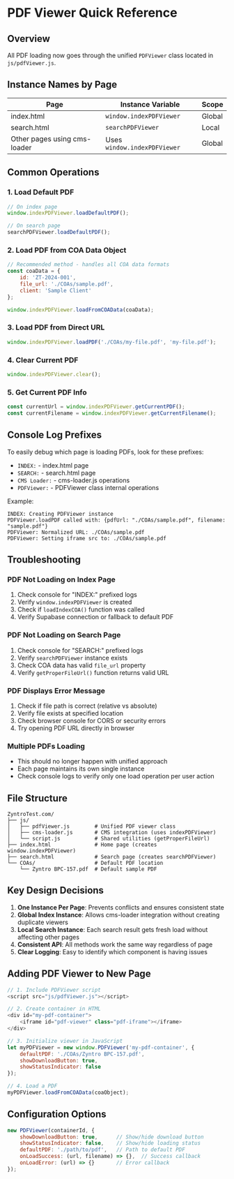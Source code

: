 # PDF Viewer Quick Reference

## Overview
All PDF loading now goes through the unified `PDFViewer` class located in `js/pdfViewer.js`.

## Instance Names by Page

| Page | Instance Variable | Scope |
|------|------------------|-------|
| index.html | `window.indexPDFViewer` | Global |
| search.html | `searchPDFViewer` | Local |
| Other pages using cms-loader | Uses `window.indexPDFViewer` | Global |

## Common Operations

### 1. Load Default PDF
```javascript
// On index page
window.indexPDFViewer.loadDefaultPDF();

// On search page
searchPDFViewer.loadDefaultPDF();
```

### 2. Load PDF from COA Data Object
```javascript
// Recommended method - handles all COA data formats
const coaData = {
    id: 'ZT-2024-001',
    file_url: './COAs/sample.pdf',
    client: 'Sample Client'
};

window.indexPDFViewer.loadFromCOAData(coaData);
```

### 3. Load PDF from Direct URL
```javascript
window.indexPDFViewer.loadPDF('./COAs/my-file.pdf', 'my-file.pdf');
```

### 4. Clear Current PDF
```javascript
window.indexPDFViewer.clear();
```

### 5. Get Current PDF Info
```javascript
const currentUrl = window.indexPDFViewer.getCurrentPDF();
const currentFilename = window.indexPDFViewer.getCurrentFilename();
```

## Console Log Prefixes

To easily debug which page is loading PDFs, look for these prefixes:

- `INDEX:` - index.html page
- `SEARCH:` - search.html page  
- `CMS Loader:` - cms-loader.js operations
- `PDFViewer:` - PDFViewer class internal operations

Example:
```
INDEX: Creating PDFViewer instance
PDFViewer.loadPDF called with: {pdfUrl: "./COAs/sample.pdf", filename: "sample.pdf"}
PDFViewer: Normalized URL: ./COAs/sample.pdf
PDFViewer: Setting iframe src to: ./COAs/sample.pdf
```

## Troubleshooting

### PDF Not Loading on Index Page
1. Check console for "INDEX:" prefixed logs
2. Verify `window.indexPDFViewer` is created
3. Check if `loadIndexCOA()` function was called
4. Verify Supabase connection or fallback to default PDF

### PDF Not Loading on Search Page
1. Check console for "SEARCH:" prefixed logs
2. Verify `searchPDFViewer` instance exists
3. Check COA data has valid `file_url` property
4. Verify `getProperFileUrl()` function returns valid URL

### PDF Displays Error Message
1. Check if file path is correct (relative vs absolute)
2. Verify file exists at specified location
3. Check browser console for CORS or security errors
4. Try opening PDF URL directly in browser

### Multiple PDFs Loading
- This should no longer happen with unified approach
- Each page maintains its own single instance
- Check console logs to verify only one load operation per user action

## File Structure

```
ZyntroTest.com/
├── js/
│   ├── pdfViewer.js        # Unified PDF viewer class
│   ├── cms-loader.js       # CMS integration (uses indexPDFViewer)
│   └── script.js           # Shared utilities (getProperFileUrl)
├── index.html              # Home page (creates window.indexPDFViewer)
├── search.html             # Search page (creates searchPDFViewer)
└── COAs/                   # Default PDF location
    └── Zyntro BPC-157.pdf  # Default sample PDF
```

## Key Design Decisions

1. **One Instance Per Page**: Prevents conflicts and ensures consistent state
2. **Global Index Instance**: Allows cms-loader integration without creating duplicate viewers
3. **Local Search Instance**: Each search result gets fresh load without affecting other pages
4. **Consistent API**: All methods work the same way regardless of page
5. **Clear Logging**: Easy to identify which component is having issues

## Adding PDF Viewer to New Page

```javascript
// 1. Include PDFViewer script
<script src="js/pdfViewer.js"></script>

// 2. Create container in HTML
<div id="my-pdf-container">
    <iframe id="pdf-viewer" class="pdf-iframe"></iframe>
</div>

// 3. Initialize viewer in JavaScript
let myPDFViewer = new window.PDFViewer('my-pdf-container', {
    defaultPDF: './COAs/Zyntro BPC-157.pdf',
    showDownloadButton: true,
    showStatusIndicator: false
});

// 4. Load a PDF
myPDFViewer.loadFromCOAData(coaObject);
```

## Configuration Options

```javascript
new PDFViewer(containerId, {
    showDownloadButton: true,      // Show/hide download button
    showStatusIndicator: false,    // Show/hide loading status
    defaultPDF: './path/to/pdf',   // Path to default PDF
    onLoadSuccess: (url, filename) => {},  // Success callback
    onLoadError: (url) => {}       // Error callback
});
```
